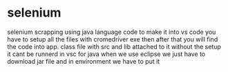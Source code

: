 # selenium
selenium scrapping using java language code 
to make it into vs code you have to setup all the files with cromedriver exe then after that you will find the code into app. class file with src and lib attached to it without the setup it cant be runnerd in vsc for java when we use eclipse we just have to download jar file and in  environment we have to put it 
